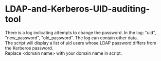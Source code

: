 # LDAP-and-Kerberos-UID-auditing-tool
There is a log indicating attempts to change the password. In the log: "uid", "new_password", "old_password". The log can contain other data.<br/>
The script will display a list of uid users whose LDAP password differs from the Kerberos password.<br/>
Replace \<domain name\> with your domain name in script.<br/>

